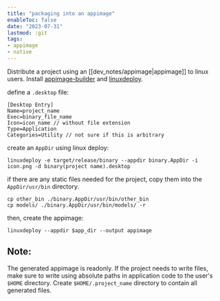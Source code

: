 ```yaml
---
title: "packaging into an appimage"
enableToc: false
date: "2023-07-31"
lastmod: :git
tags: 
- appimage
- native
---
```

Distribute a project using an [[dev_notes/appimage|appimage]] to linux users.
Install [appimage-builder](https://appimage-builder.readthedocs.io/en/latest/intro/install.html) and [linuxdeploy](https://github.com/linuxdeploy/linuxdeploy).

define a `.desktop` file:
```
[Desktop Entry]
Name=project_name
Exec=binary_file_name
Icon=icon_name // without file extension
Type=Application
Categories=Utility // not sure if this is arbitrary
```

create an `AppDir` using linux deploy:
```
linuxdeploy -e target/release/binary --appdir binary.AppDir -i icon.png -d binary(project name).desktop
```

if there are any static files needed for the project, copy them into the `AppDir/usr/bin` 
directory.
```
cp other_bin ./binary.AppDir/usr/bin/other_bin
cp models/ ./binary.AppDir/usr/bin/models/ -r
```

then, create the appimage:
```
linuxdeploy --appdir $app_dir --output appimage
```


## Note:
The generated appimage is readonly. If the project needs to write files, make sure
to write using absolute paths in application code to the user's `$HOME` directory.
Create `$HOME/.project_name` directory to contain all generated files.


